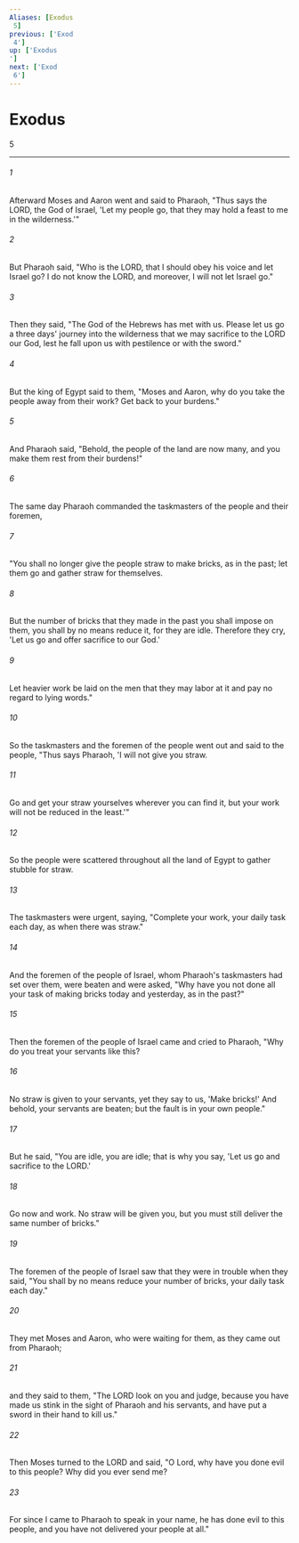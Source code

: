 ```yaml
---
Aliases: [Exodus 5]
previous: ['Exod 4']
up: ['Exodus']
next: ['Exod 6']
---
```

# Exodus 5

***
 

###### 1 
Afterward Moses and Aaron went and said to Pharaoh, "Thus says the LORD, the God of Israel, 'Let my people go, that they may hold a feast to me in the wilderness.'"  

###### 2 
But Pharaoh said, "Who is the LORD, that I should obey his voice and let Israel go? I do not know the LORD, and moreover, I will not let Israel go."  

###### 3 
Then they said, "The God of the Hebrews has met with us. Please let us go a three days' journey into the wilderness that we may sacrifice to the LORD our God, lest he fall upon us with pestilence or with the sword."  

###### 4 
But the king of Egypt said to them, "Moses and Aaron, why do you take the people away from their work? Get back to your burdens."  

###### 5 
And Pharaoh said, "Behold, the people of the land are now many, and you make them rest from their burdens!"  

###### 6 
The same day Pharaoh commanded the taskmasters of the people and their foremen,  

###### 7 
"You shall no longer give the people straw to make bricks, as in the past; let them go and gather straw for themselves.  

###### 8 
But the number of bricks that they made in the past you shall impose on them, you shall by no means reduce it, for they are idle. Therefore they cry, 'Let us go and offer sacrifice to our God.'  

###### 9 
Let heavier work be laid on the men that they may labor at it and pay no regard to lying words."  

###### 10 
So the taskmasters and the foremen of the people went out and said to the people, "Thus says Pharaoh, 'I will not give you straw.  

###### 11 
Go and get your straw yourselves wherever you can find it, but your work will not be reduced in the least.'"  

###### 12 
So the people were scattered throughout all the land of Egypt to gather stubble for straw.  

###### 13 
The taskmasters were urgent, saying, "Complete your work, your daily task each day, as when there was straw."  

###### 14 
And the foremen of the people of Israel, whom Pharaoh's taskmasters had set over them, were beaten and were asked, "Why have you not done all your task of making bricks today and yesterday, as in the past?"  

###### 15 
Then the foremen of the people of Israel came and cried to Pharaoh, "Why do you treat your servants like this?  

###### 16 
No straw is given to your servants, yet they say to us, 'Make bricks!' And behold, your servants are beaten; but the fault is in your own people."  

###### 17 
But he said, "You are idle, you are idle; that is why you say, 'Let us go and sacrifice to the LORD.'  

###### 18 
Go now and work. No straw will be given you, but you must still deliver the same number of bricks."  

###### 19 
The foremen of the people of Israel saw that they were in trouble when they said, "You shall by no means reduce your number of bricks, your daily task each day."  

###### 20 
They met Moses and Aaron, who were waiting for them, as they came out from Pharaoh;  

###### 21 
and they said to them, "The LORD look on you and judge, because you have made us stink in the sight of Pharaoh and his servants, and have put a sword in their hand to kill us."  

###### 22 
Then Moses turned to the LORD and said, "O Lord, why have you done evil to this people? Why did you ever send me?  

###### 23 
For since I came to Pharaoh to speak in your name, he has done evil to this people, and you have not delivered your people at all."
